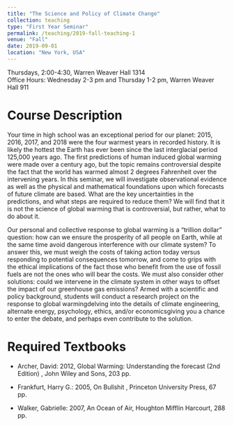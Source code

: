 ```yaml
---
title: "The Science and Policy of Climate Change"
collection: teaching
type: "First Year Seminar"
permalink: /teaching/2019-fall-teaching-1
venue: "Fall"
date: 2019-09-01
location: "New York, USA"
---
```


Thursdays, 2:00-4:30, Warren Weaver Hall 1314 <br/>
Office Hours: Wednesday 2-3 pm and Thursday 1-2 pm, Warren Weaver Hall 911

Course Description
======

Your time in high school was an exceptional period for our planet: 2015, 2016, 2017, and 2018 were the four warmest years in recorded history.  It is likely the hottest the Earth has ever been since the last interglacial period 125,000 years ago.  The first predictions of human induced global warming were made over a century ago, but the topic remains controversial despite the fact that the world has warmed almost 2 degrees Fahrenheit over the intervening years. In this seminar, we will investigate observational evidence as well as the physical and mathematical foundations upon which forecasts of future climate are based. What are the key uncertainties in the predictions, and what steps are required to reduce them? We will find that it is not the science of global warming that is controversial, but rather, what to do about it.

Our personal and collective response to global warming is a “trillion dollar” question: how can we ensure the prosperity of all people on Earth, while at the same time avoid dangerous interference with our climate system?  To answer this, we must weigh the costs of taking action today versus responding to potential consequences tomorrow, and come to grips with the ethical implications of the fact those who benefit from the use of fossil fuels are not the ones who will bear the costs.  We must also consider other solutions: could we intervene in the climate system in other ways to offset the impact of our greenhouse gas emissions?  Armed with a scientific and policy background, students will conduct a research project on the response to global warmingdelving into the details of climate engineering, alternate energy, psychology, ethics, and/or economicsgiving you a chance to enter the debate, and perhaps even contribute to the solution.

Required Textbooks
=====

* Archer, David: 2012, Global Warming: Understanding the forecast (2nd Edition) , John Wiley and Sons, 203 pp.

* Frankfurt, Harry G.: 2005, On Bullshit , Princeton University Press, 67 pp.

* Walker, Gabrielle: 2007, An Ocean of Air, Houghton Mifflin Harcourt, 288 pp.
